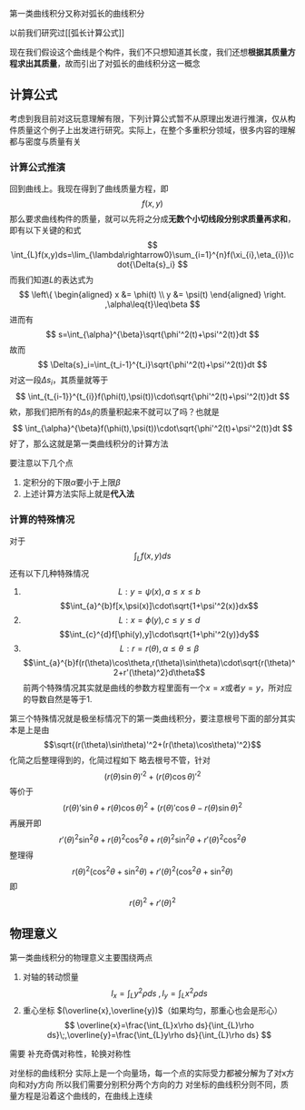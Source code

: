 第一类曲线积分又称对弧长的曲线积分

以前我们研究过[[弧长计算公式]]

现在我们假设这个曲线是个构件，我们不只想知道其长度，我们还想**根据其质量方程求出其质量**，故而引出了对弧长的曲线积分这一概念
## 计算公式
考虑到我目前对这玩意理解有限，下列计算公式暂不从原理出发进行推演，仅从构件质量这个例子上出发进行研究。实际上，在整个多重积分领域，很多内容的理解都与密度与质量有关

### 计算公式推演
回到曲线上。我现在得到了曲线质量方程，即
$$
f(x,y)
$$
那么要求曲线构件的质量，就可以先将之分成**无数个小切线段分别求质量再求和**，即有以下关键的和式
$$
\int_{L}f(x,y)ds=\lim_{\lambda\rightarrow0}\sum_{i=1}^{n}f(\xi_{i},\eta_{i})\cdot{\Delta{s}_i}
$$
而我们知道$L$的表达式为
$$
\left\{
\begin{aligned} 
x &= \phi(t) \\ 
y &= \psi(t)
\end{aligned}
\right.
,\alpha\leq{t}\leq\beta
$$
进而有
$$
s=\int_{\alpha}^{\beta}\sqrt{\phi'^2(t)+\psi'^2(t)}dt
$$
故而
$$
\Delta{s}_i=\int_{t_i-1}^{t_i}\sqrt{\phi'^2(t)+\psi'^2(t)}dt
$$
对这一段$\Delta{s}_i$，其质量就等于
$$
\int_{t_{i-1}}^{t_{i}}f(\phi(t),\psi(t))\cdot\sqrt{\phi'^2(t)+\psi'^2(t)}dt
$$
欸，那我们把所有的$\Delta{s}_i$的质量积起来不就可以了吗？也就是
$$
\int_{\alpha}^{\beta}f(\phi(t),\psi(t))\cdot\sqrt{\phi'^2(t)+\psi'^2(t)}dt
$$
好了，那么这就是第一类曲线积分的计算方法

要注意以下几个点
1. 定积分的下限$\alpha$要小于上限$\beta$
2. 上述计算方法实际上就是**代入法**
### 计算的特殊情况
对于
$$
\int_{L}f(x,y)ds
$$
还有以下几种特殊情况
1. $$L:y=\psi(x),a\leq{x}\leq{b}$$$$\int_{a}^{b}f[x,\psi(x)]\cdot\sqrt{1+\psi'^2(x)}dx$$
2. $$L:x=\phi(y),c\leq{y}\leq{d}$$$$\int_{c}^{d}f[\phi(y),y]\cdot\sqrt{1+\phi'^2(y)}dy$$
3.  $$L:r=r(\theta),\alpha\leq{\theta}\leq{\beta}$$$$\int_{a}^{b}f(r(\theta)\cos\theta,r(\theta)\sin\theta)\cdot\sqrt{r(\theta)^2+r'(\theta)^2}d\theta$$
前两个特殊情况其实就是曲线的参数方程里面有一个$x=x$或者$y=y$，所对应的导数自然是等于1.

第三个特殊情况就是极坐标情况下的第一类曲线积分，要注意根号下面的部分其实本是上是由
$$\sqrt{(r(\theta)\sin\theta)'^2+(r(\theta)\cos\theta)'^2}$$
化简之后整理得到的，化简过程如下
略去根号不管，针对
$$(r(\theta)\sin\theta)'^2+(r(\theta)\cos\theta)'^2$$
等价于
$$(r(\theta)'\sin\theta+r(\theta)\cos\theta)^2+(r(\theta)'\cos\theta-r(\theta)\sin\theta)^2$$
再展开即
$$ 
r'(\theta)^2 \sin^2 \theta + r(\theta)^2 \cos^2 \theta + r(\theta)^2 \sin^2 \theta + r'(\theta)^2 \cos^2 \theta
$$
整理得
$$
r(\theta)^2(\cos^2\theta+\sin^2\theta)+r'(\theta)^2(\cos^2\theta+\sin^2\theta)
$$
即
$$r(\theta)^2+r'(\theta)^2$$

## 物理意义
第一类曲线积分的物理意义主要围绕两点
1. 对轴的转动惯量
$$
	I_{x}=\int_{L}y^2\rho ds\;,I_{y}=\int_{L}x^2\rho ds
	$$
2. 重心坐标 $(\overline{x},\overline{y})$（如果均匀，那重心也会是形心）
$$
\overline{x}=\frac{\int_{L}x\rho ds}{\int_{L}\rho ds}\;,\overline{y}=\frac{\int_{L}y\rho ds}{\int_{L}\rho ds}
$$


需要
补充奇偶对称性，轮换对称性

对坐标的曲线积分
实际上是一个向量场，每一个点的实际受力都被分解为了对x方向和对y方向
所以我们需要分别积分两个方向的力
对坐标的曲线积分则不同，质量方程是沿着这个曲线的，在曲线上连续

